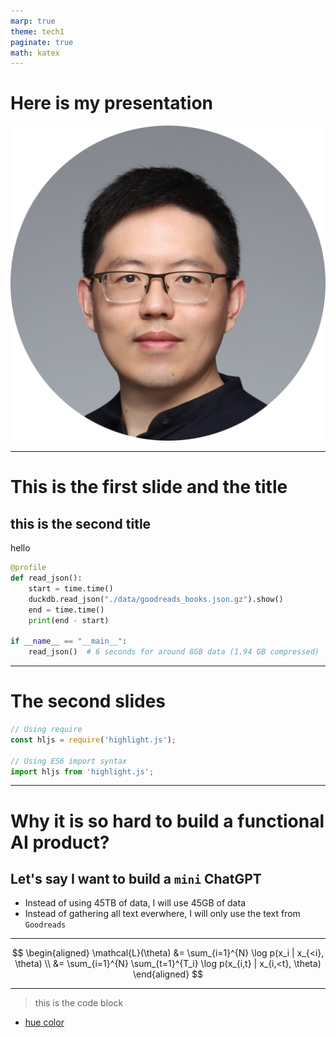 ```yaml
---
marp: true
theme: tech1
paginate: true
math: katex
---
```



# Here is my presentation


<img class="landing-img" src="../images/michael.png">

---

# This is the first slide and the title

## this is the second title

hello


```python
@profile
def read_json():
    start = time.time()
    duckdb.read_json("./data/goodreads_books.json.gz").show()
    end = time.time()
    print(end - start)  

if __name__ == "__main__":
    read_json()  # 6 seconds for around 8GB data (1.94 GB compressed)
```



---

# The second slides 


```js
// Using require
const hljs = require('highlight.js');

// Using ES6 import syntax
import hljs from 'highlight.js';
```

---

# Why it is so hard to build a functional AI product?

## Let's say I want to build a `mini` ChatGPT

- Instead of using 45TB of data, I will use 45GB of data
- Instead of gathering all text everwhere, I will only use the text from `Goodreads`


---


<!-- _class: math -->

$$
\begin{aligned}
\mathcal{L}(\theta) &= \sum_{i=1}^{N} \log p(x_i | x_{<i}, \theta) \\
&= \sum_{i=1}^{N} \sum_{t=1}^{T_i} \log p(x_{i,t} | x_{i,<t}, \theta)
\end{aligned}
$$


---

> this is the code block

- [hue color](https://www.happyhues.co/palettes/4)



